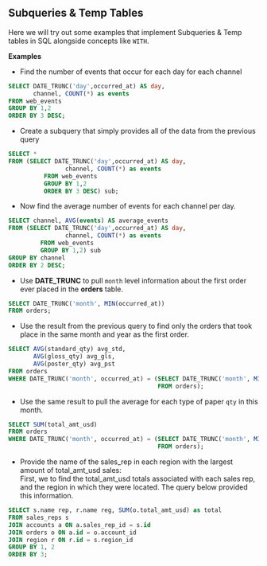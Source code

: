 ## Subqueries & Temp Tables
Here we will try out some examples that implement Subqueries & Temp tables in SQL alongside concepts like `WITH`.  

**Examples**
- Find the number of events that occur for each day for each channel
```sql
SELECT DATE_TRUNC('day',occurred_at) AS day,
       channel, COUNT(*) as events
FROM web_events
GROUP BY 1,2
ORDER BY 3 DESC;
```
- Create a subquery that simply provides all of the data from the previous query
```sql
SELECT *
FROM (SELECT DATE_TRUNC('day',occurred_at) AS day,
                channel, COUNT(*) as events
          FROM web_events 
          GROUP BY 1,2
          ORDER BY 3 DESC) sub;
```
- Now find the average number of events for each channel per day.
```sql
SELECT channel, AVG(events) AS average_events
FROM (SELECT DATE_TRUNC('day',occurred_at) AS day,
                channel, COUNT(*) as events
         FROM web_events 
         GROUP BY 1,2) sub
GROUP BY channel
ORDER BY 2 DESC;
```
- Use **DATE_TRUNC** to pull `month` level information about the first order ever placed in the **orders** table.
```sql
SELECT DATE_TRUNC('month', MIN(occurred_at)) 
FROM orders;
```
- Use the result from the previous query to find only the orders that took place in the same month and year as the first order.
```sql
SELECT AVG(standard_qty) avg_std,
       AVG(gloss_qty) avg_gls,
       AVG(poster_qty) avg_pst
FROM orders
WHERE DATE_TRUNC('month', occurred_at) = (SELECT DATE_TRUNC('month', MIN(occurred_at))
                                          FROM orders);
```
- Use the same result to pull the average for each type of paper `qty` in this month.
```sql
SELECT SUM(total_amt_usd)
FROM orders
WHERE DATE_TRUNC('month', occurred_at) = (SELECT DATE_TRUNC('month', MIN(occurred_at))
                                          FROM orders);
```
- Provide the name of the sales_rep in each region with the largest amount of total_amt_usd sales:  
First, we to find the total_amt_usd totals associated with each sales rep, and the region in which they were located. The query below provided this information.  
```sql
SELECT s.name rep, r.name reg, SUM(o.total_amt_usd) as total
FROM sales_reps s 
JOIN accounts a ON a.sales_rep_id = s.id
JOIN orders o ON a.id = o.account_id
JOIN region r ON r.id = s.region_id
GROUP BY 1, 2
ORDER BY 3;
```
